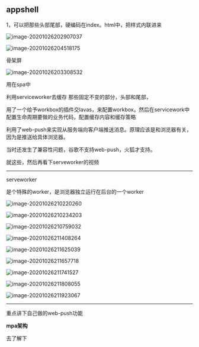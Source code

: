 ## appshell

1，可以把那些头部尾部，硬编码在index。html中，把样式内联进来

![image-20201026202907037](imge/image-20201026202907037.png)

![image-20201026204518175](imge/image-20201026204518175.png)

骨架屏

![image-20201026203308532](imge/image-20201026203308532.png)

用在spa中

利用serviceworker去缓存 那些固定不变的部分，头部和尾部，

用了一个给予workbox的插件交lavas，来配置workbox。然后在servicework中配置生命周期要做的业务代码，配置缓存内容和缓存策略

利用了web-push来实现从服务端向客户端推送消息。原理应该是和浏览器有关，因为是推送给具体浏览器。

当时还发生了兼容性问题，谷歌不支持web-push，火狐才支持。

就这些，然后再看下serveworker的视频

---

serveworker

是个特殊的worker，是浏览器独立运行在后台的一个worker

![image-20201026210220260](imge/image-20201026210220260.png)

![image-20201026210234203](imge/image-20201026210234203.png)

![image-20201026210759032](imge/image-20201026210759032.png)

![image-20201026211408264](imge/image-20201026211408264.png)

![image-20201026211625039](imge/image-20201026211625039.png)

![image-20201026211657718](imge/image-20201026211657718.png)

![image-20201026211741527](imge/image-20201026211741527.png)

![image-20201026211808055](imge/image-20201026211808055.png)

![image-20201026211923067](imge/image-20201026211923067.png)

-----

重点讲下自己做的web-push功能

**mpa架构**

去了解下